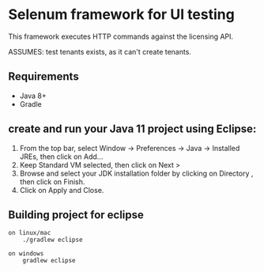# Selenum framework for UI testing 

This framework executes HTTP commands against the licensing API.

ASSUMES: test tenants exists, as it can't create tenants.

## Requirements

* Java 8+
* Gradle 

## create and run your Java 11 project using Eclipse:
1. From the top bar, select Window -> Preferences -> Java -> Installed JREs, then click on Add...
2. Keep Standard VM selected, then click on Next >
3. Browse and select your JDK installation folder by clicking on Directory , then click on Finish.
4. Click on Apply and Close.

## Building project for eclipse
```
on linux/mac
	./gradlew eclipse

on windows
	gradlew eclipse
	
```
